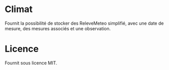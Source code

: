 Climat
======

Fournit la possibilité de stocker des ReleveMeteo simplifié, avec une date de mesure, des mesures associés et une observation.

Licence
=======

Fournit sous licence MIT.
